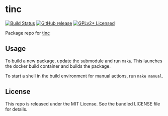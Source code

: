 tinc
==========

[![Build Status](https://img.shields.io/circleci/project/amylum/tinc.svg)](https://circleci.com/gh/amylum/tinc)
[![GitHub release](https://img.shields.io/github/release/amylum/tinc.svg)](https://github.com/amylum/tinc/releases)
[![GPLv2+ Licensed](http://img.shields.io/badge/license-GPL2+-green.svg)](https://tldrlegal.com/license/gnu-general-public-license-v2)

Package repo for [tinc](https://github.com/gsliepen/tinc)

## Usage

To build a new package, update the submodule and run `make`. This launches the docker build container and builds the package.

To start a shell in the build environment for manual actions, run `make manual`.

## License

This repo is released under the MIT License. See the bundled LICENSE file for details.

